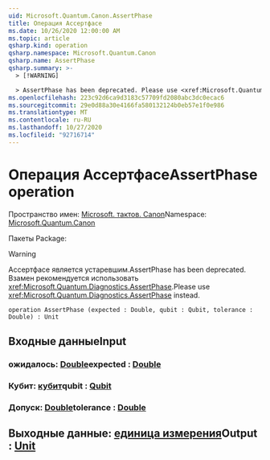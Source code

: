 ```yaml
---
uid: Microsoft.Quantum.Canon.AssertPhase
title: Операция Ассертфасе
ms.date: 10/26/2020 12:00:00 AM
ms.topic: article
qsharp.kind: operation
qsharp.namespace: Microsoft.Quantum.Canon
qsharp.name: AssertPhase
qsharp.summary: >-
  > [!WARNING]

  > AssertPhase has been deprecated. Please use <xref:Microsoft.Quantum.Diagnostics.AssertPhase> instead.
ms.openlocfilehash: 223c92d6ca9d3183c57709fd2080abc3dc0ecac6
ms.sourcegitcommit: 29e0d88a30e4166fa580132124b0eb57e1f0e986
ms.translationtype: MT
ms.contentlocale: ru-RU
ms.lasthandoff: 10/27/2020
ms.locfileid: "92716714"
---
```

# <a name="assertphase-operation"></a><span data-ttu-id="da80e-102">Операция Ассертфасе</span><span class="sxs-lookup"><span data-stu-id="da80e-102">AssertPhase operation</span></span>

<span data-ttu-id="da80e-103">Пространство имен: [Microsoft. тактов. Canon](xref:Microsoft.Quantum.Canon)</span><span class="sxs-lookup"><span data-stu-id="da80e-103">Namespace: [Microsoft.Quantum.Canon](xref:Microsoft.Quantum.Canon)</span></span>

<span data-ttu-id="da80e-104">Пакеты [](https://nuget.org/packages/)</span><span class="sxs-lookup"><span data-stu-id="da80e-104">Package: [](https://nuget.org/packages/)</span></span>


> [!WARNING]
> <span data-ttu-id="da80e-105">Ассертфасе является устаревшим.</span><span class="sxs-lookup"><span data-stu-id="da80e-105">AssertPhase has been deprecated.</span></span> <span data-ttu-id="da80e-106">Взамен рекомендуется использовать <xref:Microsoft.Quantum.Diagnostics.AssertPhase>.</span><span class="sxs-lookup"><span data-stu-id="da80e-106">Please use <xref:Microsoft.Quantum.Diagnostics.AssertPhase> instead.</span></span>



```qsharp
operation AssertPhase (expected : Double, qubit : Qubit, tolerance : Double) : Unit
```


## <a name="input"></a><span data-ttu-id="da80e-107">Входные данные</span><span class="sxs-lookup"><span data-stu-id="da80e-107">Input</span></span>

### <a name="expected--double"></a><span data-ttu-id="da80e-108">ожидалось: [Double](xref:microsoft.quantum.lang-ref.double)</span><span class="sxs-lookup"><span data-stu-id="da80e-108">expected : [Double](xref:microsoft.quantum.lang-ref.double)</span></span>




### <a name="qubit--qubit"></a><span data-ttu-id="da80e-109">Кубит: [кубит](xref:microsoft.quantum.lang-ref.qubit)</span><span class="sxs-lookup"><span data-stu-id="da80e-109">qubit : [Qubit](xref:microsoft.quantum.lang-ref.qubit)</span></span>




### <a name="tolerance--double"></a><span data-ttu-id="da80e-110">Допуск: [Double](xref:microsoft.quantum.lang-ref.double)</span><span class="sxs-lookup"><span data-stu-id="da80e-110">tolerance : [Double](xref:microsoft.quantum.lang-ref.double)</span></span>





## <a name="output--unit"></a><span data-ttu-id="da80e-111">Выходные данные: [единица измерения](xref:microsoft.quantum.lang-ref.unit)</span><span class="sxs-lookup"><span data-stu-id="da80e-111">Output : [Unit](xref:microsoft.quantum.lang-ref.unit)</span></span>

